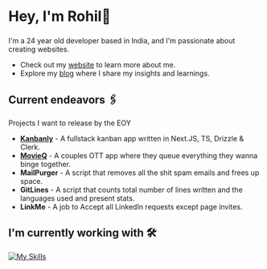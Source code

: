 <h1 align="left">Hey, I'm Rohil👋 </h1>

###

I'm a 24 year old developer based in India, and I'm passionate about creating websites.
- Check out my [website](https://www.rohilvarma.com/) to learn more about me.
- Explore my [blog](https://dev.to/rohilvarma) where I share my insights and learnings.

###

## Current endeavors 🖇️

Projects I want to release by the EOY
- **[Kanbanly](https://github.com/rohilvarma/kanbanly)** - A fullstack kanban app written in Next.JS, TS, Drizzle & Clerk.
- **[MovieQ](https://github.com/rohilvarma/movieq)** - A couples OTT app where they queue everything they wanna binge together.
- **MailPurger** - A script that removes all the shit spam emails and frees up space.
- **GitLines** - A script that counts total number of lines written and the languages used and present stats.
- **LinkMe** - A job to Accept all LinkedIn requests except page invites.

## I'm currently working with 🛠️
[![My Skills](https://skillicons.dev/icons?i=next,ts,tailwindcss,vercel,supabase,python,fastapi)](https://skillicons.dev)
